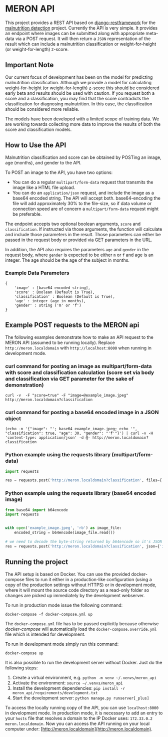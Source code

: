 # MERON API

This project provides a REST API based on [django-restframework](http://www.django-rest-framework.org/) for the [malnutrition detection](https://github.com/kimetrica/meron_production) project.
Currently the API is very simple. It provides an endpoint where images can be submitted along with appropriate meta-data via a POST request. It will then return a `JSON` representation of the result which can include a malnutrition classification or weight-for-height (or weight-for-length) z-score. 


## Important Note
Our current focus of development has been on the model for predicting malnutrition classification. Although we provide a model for calculating weight-for-height (or weight-for-length) z-score this should be considered early beta and results should be used with caution. If you request both a score and a classification, you may find that the score contradicts the classification for diagnosing malnutrition. In this case, the classification should be considered more reliable.

The models have been developed with a limited scope of training data. We are working towards collecting more data to improve the results of both the score and classification models.


## How to Use the API
Malnutrition classification and score can be obtained by POSTing an image, age (months), and gender to the API.

To POST an image to the API, you have two options:

-   You can do a regular `multipart/form-data` request that transmits the image like a HTML file upload.
-   You can do an `application/json` request, and include the image as a base64 encoded string. The API will accept both. base64-encoding the file will add approximately 30% to the file-size, so if data volume or connection speed are of concern a `multipart/form-data` request might be preferable.

The endpoint accepts two optional boolean arguments, `score` and `classification`. If instructed via those arguments, the function will calculate and include those parameters in the result. Those parameters can either be passed in the request body or provided via GET parameters in the URL.

In addition, the API also requires the parameters `age` and `gender` in the request body, where `gender` is expected to be either `m` or `f` and age is an integer. The age should be the age of the subject in months.

### Example Data Parameters
```
{
    'image' : [base64 encoded string],
    'score' : Boolean (Default is True),
    'classification' : Boolean (Default is True),
    'age' : integer (age in months),
    'gender' : string ('m' or 'f')
}
```

## Example POST requests to the MERON api

The following examples demonstrate how to make an API request to the MERON API (assumed to be running locally). Replace `http://meron.localdomain` with `http://localhost:8000` when running in development mode.


### curl command for posting an image as multipart/form-data with score and classification calculation (score set via body and classification via GET parameter for the sake of demonstration)

`curl -v  -F "score=true" -F "image=@example_image.jpeg" http://meron.localdomain?classification`


### curl command for posting a base64 encoded image in a JSON object

`(echo -n '{"image": "'; base64 example_image.jpeg; echo '", "classification": true, "age": 30, "gender": "'f'"}') | curl -v -H 'content-type: application/json' -d @- http://meron.localdomain?classification
`


### Python example using the requests library (multipart/form-data)

```python
import requests

res = requests.post('http://meron.localdomain?classification', files={'image': open('example_image.jpeg', 'rb')}, data={'classification': True, "age": 30, "gender": 'f'})
```


### Python example using the requests library (base64 encoded image)

```python
from base64 import b64encode
import requests


with open('example_image.jpeg', 'rb') as image_file:
    encoded_string = b64encode(image_file.read())

# we need to decode the byte-string returned by b64encode so it's JSON serializable
res = requests.post('http://meron.localdomain?classification', json={'image': encoded_string.decode(), 'Classification': True, "age": 30, "gender": 'f'})
```


## Running the project

The API setup is based on Docker. You can use the provided docker-compose files to run it either in a production-like configuration (using a copy of the production settings without HTTPS) or in development mode, where it will mount the source code directory as a read-only folder so changes are picked up immediately by the development webserver.

To run in production mode issue the following command:

`docker-compose -f docker-compose.yml up`


The `docker-compose.yml` file has to be passed explicitly because otherwise _docker-compose_ will automatically load the `docker-compose.override.yml` file which is intended for development.

To run in development mode simply run this command:

`docker-compose up`

It is also possible to run the development server without Docker. Just do the following steps:

1.  Create a virtual environment, e.g. `python -m venv ~/.venvs/meron_api`
2.  Activate the environment: `source ~/.venvs/meron_api`
3.  Install the development dependencies: `pip install -r meron_api/requirements/development.txt`
4.  Start the development server: `python manage.py runserver[_plus]`

To access the locally running copy of the API, you can use `localhost:8000` in development mode. In production mode, it is necessary to add an entry to your `hosts` file that resolves a domain to the IP Docker uses: `172.33.0.2       meron.localdomain`.
Now you can access the API running on your local computer under: [http://meron.localdomain](http://meron.localdomain).
